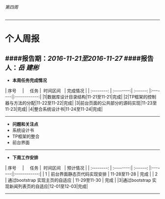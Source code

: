 ###### 第四周
------------
# 个人周报



####报告期：*2016-11-21至2016-11-27*
####报告人：*岳 建彬*
------------
- **本周任务完成情况**

| 序号      |     任务 |  时间区间   | 完成情况 |
| :--------: | :--------:| :------: |:-------:|:------------:|
|1|数据库设计目录结构|11-21至11-21|完成|
|2|TP框架的控制器与方法的分配|11-22至11-22|完成|
|3|前台页面的公共部分的源码实现|11-23至11-23|完成|
|4|整合系统设计书|11-24至11-24|完成|

------------
- **问题和关注点**
- 系统设计书
- TP框架的整合
- 前台界面

------------

- **下周工作安排**


| 序号      |     任务 |  时间区间   | 预计情况 |
| :--------: | :--------:| :------: |:-------:|:------------:|
|  1 | 前台界面静态页代码实现安排  | 11-28至11-28  | 完成  |
|  2 | 通过bootstrap 实现主页的自适应 | 11-29至11-30  | 完成 |
|3|通过bootstrap 实现新闻列表页的自适应|12-01至12-03|完成|




------------



